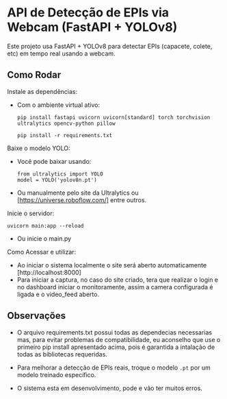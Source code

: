 # API de Detecção de EPIs via Webcam (FastAPI + YOLOv8)

Este projeto usa FastAPI + YOLOv8 para detectar EPIs (capacete, colete, etc) em tempo real usando a webcam.

## Como Rodar

Instale as dependências:

   - Com o ambiente virtual ativo:
      ```
      pip install fastapi uvicorn uvicorn[standard] torch torchvision ultralytics opencv-python pillow
      ```
      ```
      pip install -r requirements.txt
      ```

Baixe o modelo YOLO:

   - Você pode baixar usando:
     ```
     from ultralytics import YOLO
     model = YOLO('yolov8n.pt')
     ```
   - Ou manualmente pelo site da Ultralytics ou [https://universe.roboflow.com/] entre outros.

Inicie o servidor:

   ```
   uvicorn main:app --reload
   ```
   - Ou inicie o main.py

Como Acessar e utilizar:

   - Ao iniciar o sistema localmente o site será aberto automaticamente [http://localhost:8000]
   - Para iniciar a captura, no caso do site criado, tera que realizar o login e no dashboard iniciar o monitoramente, assim a camera
   configurada é ligada e o video_feed aberto. 

## Observações

   - O arquivo requirements.txt possui todas as dependecias necessarias mas, para evitar problemas de compatibilidade, eu aconselho
   que use o primeiro pip install apresentado acima, pois é garantida a intalação de todas as bibliotecas requeridas.

   - Para melhorar a detecção de EPIs reais, troque o modelo `.pt` por um modelo treinado específico.

   - O sistema esta em desenvolvimento, pode e vão ter muitos erros.
